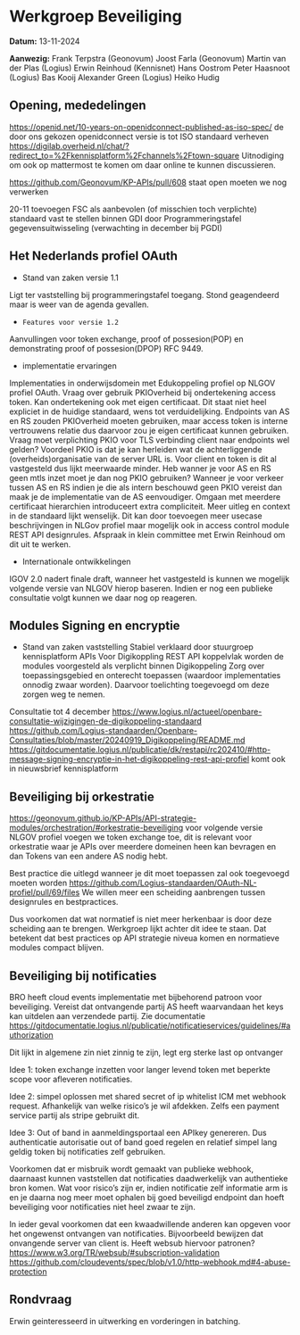 # Werkgroep Beveiliging

**Datum:** 13-11-2024

**Aanwezig:**
Frank Terpstra (Geonovum)
Joost Farla (Geonovum)
Martin van der Plas (Logius)
Erwin Reinhoud (Kennisnet)
Hans Oostrom
Peter Haasnoot (Logius)
Bas Kooij
Alexander Green (Logius)
Heiko Hudig

## Opening, mededelingen

https://openid.net/10-years-on-openidconnect-published-as-iso-spec/ de door ons gekozen openidconnect versie is tot ISO standaard verheven
https://digilab.overheid.nl/chat/?redirect_to=%2Fkennisplatform%2Fchannels%2Ftown-square
Uitnodiging om ook op mattermost te komen om daar online te kunnen discussieren.

https://github.com/Geonovum/KP-APIs/pull/608 staat open moeten we nog verwerken

20-11 toevoegen FSC als aanbevolen (of misschien toch verplichte) standaard vast te stellen binnen GDI door Programmeringstafel gegevensuitwisseling (verwachting in december bij PGDI)

## Het Nederlands profiel OAuth

- Stand van zaken versie 1.1

Ligt ter vaststelling bij programmeringstafel toegang. Stond geagendeerd maar is weer van de agenda gevallen.

-     Features voor versie 1.2

Aanvullingen voor token exchange, proof of possesion(POP) en demonstrating proof of possesion(DPOP) RFC 9449.

- implementatie ervaringen

Implementaties in onderwijsdomein met Edukoppeling profiel op NLGOV profiel OAuth. Vraag over gebruik PKIOverheid bij ondertekening access token. Kan ondertekening ook met eigen certificaat. Dit staat niet heel expliciet in de huidige standaard, wens tot verduidelijking. Endpoints van AS en RS zouden PKIOverheid moeten gebruiken, maar access token is interne vertrouwens relatie dus daarvoor zou je eigen certificaat kunnen gebruiken.
Vraag moet verplichting PKIO voor TLS verbinding client naar endpoints wel gelden?
Voordeel PKIO is dat je kan herleiden wat de achterliggende (overheids)organisatie van de server URL is. Voor client en token is dit al vastgesteld dus lijkt meerwaarde minder.
Heb wanner je voor AS en RS geen mtls inzet moet je dan nog PKIO gebruiken?
Wanneer je voor verkeer tussen AS en RS indien je die als intern beschouwd geen PKIO vereist dan maak je de implementatie van de AS eenvoudiger.
Omgaan met meerdere certificaat hierarchien introduceert extra compliciteit.
Meer uitleg en context in de standaard lijkt wenselijk. Dit kan door toevoegen meer usecase beschrijvingen in NLGov profiel maar mogelijk ook in access control module REST API designrules. Afspraak in klein committee met Erwin Reinhoud om dit uit te werken.

- Internationale ontwikkelingen

IGOV 2.0 nadert finale draft, wanneer het vastgesteld is kunnen we mogelijk volgende versie van NLGOV hierop baseren. Indien er nog een publieke consultatie volgt kunnen we daar nog op reageren.

## Modules Signing en encryptie

- Stand van zaken vaststelling
  Stabiel verklaard door stuurgroep kennisplatform APIs
  Voor Digikoppling REST API koppelvlak worden de modules voorgesteld als verplicht binnen Digikoppeling
  Zorg over toepassingsgebied en onterecht toepassen (waardoor implementaties onnodig zwaar worden). Daarvoor toelichting toegevoegd om deze zorgen weg te nemen.

Consultatie tot 4 december
https://www.logius.nl/actueel/openbare-consultatie-wijzigingen-de-digikoppeling-standaard
https://github.com/Logius-standaarden/Openbare-Consultaties/blob/master/20240919_Digikoppeling/README.md
https://gitdocumentatie.logius.nl/publicatie/dk/restapi/rc202410/#http-message-signing-encryptie-in-het-digikoppeling-rest-api-profiel
komt ook in nieuwsbrief kennisplatform

## Beveiliging bij orkestratie

https://geonovum.github.io/KP-APIs/API-strategie-modules/orchestration/#orkestratie-beveiliging
voor volgende versie NLGOV profiel voegen we token exchange toe, dit is relevant voor orkestratie waar je APIs over meerdere domeinen heen kan bevragen en dan Tokens van een andere AS nodig hebt.

Best practice die uitlegd wanneer je dit moet toepassen zal ook toegevoegd moeten worden
https://github.com/Logius-standaarden/OAuth-NL-profiel/pull/69/files
We willen meer een scheiding aanbrengen tussen designrules en bestpractices.

Dus voorkomen dat wat normatief is niet meer herkenbaar is door deze scheiding aan te brengen.
Werkgroep lijkt achter dit idee te staan. Dat betekent dat best practices op API strategie niveua komen en normatieve modules compact blijven.

## Beveiliging bij notificaties

BRO heeft cloud events implementatie met bijbehorend patroon voor beveiliging.
Vereist dat ontvangende partij AS heeft waarvandaan het keys kan uitdelen aan verzendede partij. Zie documentatie https://gitdocumentatie.logius.nl/publicatie/notificatieservices/guidelines/#authorization

Dit lijkt in algemene zin niet zinnig te zijn, legt erg sterke last op ontvanger

Idee 1: token exchange inzetten voor langer levend token met beperkte scope voor afleveren notificaties.

Idee 2: simpel oplossen met shared secret of ip whitelist ICM met webhook request. Afhankelijk van welke risico’s je wil afdekken. Zelfs een payment service partij als stripe gebruikt dit.

Idee 3: Out of band in aanmeldingsportaal een APIkey genereren. Dus authenticatie autorisatie out of band goed regelen en relatief simpel lang geldig token bij notificaties zelf gebruiken.

Voorkomen dat er misbruik wordt gemaakt van publieke webhook, daarnaast kunnen vaststellen dat notificaties daadwerkelijk van authentieke bron komen.
Wat voor risico’s zijn er, indien notificatie zelf informatie arm is en je daarna nog meer moet ophalen bij goed beveiligd endpoint dan hoeft beveiliging voor notificaties niet heel zwaar te zijn.

In ieder geval voorkomen dat een kwaadwillende anderen kan opgeven voor het ongewenst ontvangen van notificaties. Bijvoorbeeld bewijzen dat onvangende server van client is.
Heeft websub hiervoor patronen?
https://www.w3.org/TR/websub/#subscription-validation
https://github.com/cloudevents/spec/blob/v1.0/http-webhook.md#4-abuse-protection

## Rondvraag

Erwin geinteresseerd in uitwerking en vorderingen in batching.
